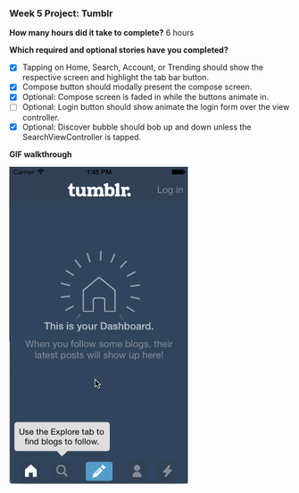 ### Week 5 Project: Tumblr


**How many hours did it take to complete?**
6 hours


**Which required and optional stories have you completed?**
- [x] Tapping on Home, Search, Account, or Trending should show the respective screen and highlight the tab bar button.
- [x] Compose button should modally present the compose screen.
- [x] Optional: Compose screen is faded in while the buttons animate in.
- [ ] Optional: Login button should show animate the login form over the view controller.
- [x] Optional: Discover bubble should bob up and down unless the SearchViewController is tapped.

**GIF walkthrough**

![Walkthrough](/week5-tumblr.gif)

